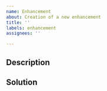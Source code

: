 ```yaml
---
name: Enhancement
about: Creation of a new enhancement
title: ''
labels: enhancement
assignees: ''

---
```


## Description
<!--- Describe the reason for the enhancement -->

## Solution
<!--- Describe the solution: -->
